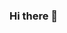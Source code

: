 ### Hi there 👋

<!--
**loadcode229/loadcode229** is a ✨ _special_ ✨ repository because its `README.md` (this file) appears on your GitHub profile.

Here are some ideas to get you started:

- 🔭 I’m currently working on:
- My Mod 4 Project called Recipe Manager powered by JavaScript(Frontend)/Rails(Backend/API)
- 🌱 I’m currently learning:
- How to get better at vocally explaining my Object Oriented code step by step, route by route. Shortly moving to React hopefully.
-->
